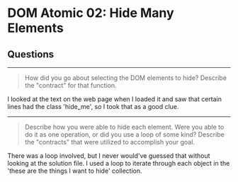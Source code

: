 # DOM Atomic 02: Hide Many Elements

## Questions

---

> How did you go about selecting the DOM elements to hide? Describe the "contract" for that function.

I looked at the text on the web page when I loaded it and saw that certain lines had the class 'hide_me', so I took that as a good clue.

---

> Describe how you were able to hide each element. Were you able to do it as one operation, or did you use a loop of some kind? Describe the "contracts" that were utilized to accomplish your goal.

There was a loop involved, but I never would've guessed that without looking at the solution file. I used a loop to iterate through each object in the 'these are the things I want to hide' collection.
